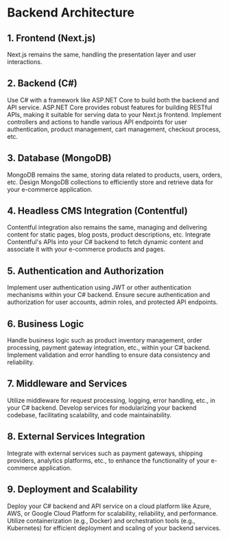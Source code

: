 # Backend Architecture

## 1. Frontend (Next.js)
Next.js remains the same, handling the presentation layer and user interactions.

## 2. Backend (C#)
Use C# with a framework like ASP.NET Core to build both the backend and API service.
ASP.NET Core provides robust features for building RESTful APIs, making it suitable for serving data to your Next.js frontend.
Implement controllers and actions to handle various API endpoints for user authentication, product management, cart management, checkout process, etc.

## 3. Database (MongoDB)
MongoDB remains the same, storing data related to products, users, orders, etc.
Design MongoDB collections to efficiently store and retrieve data for your e-commerce application.

## 4. Headless CMS Integration (Contentful)
Contentful integration also remains the same, managing and delivering content for static pages, blog posts, product descriptions, etc.
Integrate Contentful's APIs into your C# backend to fetch dynamic content and associate it with your e-commerce products and pages.

## 5. Authentication and Authorization
Implement user authentication using JWT or other authentication mechanisms within your C# backend.
Ensure secure authentication and authorization for user accounts, admin roles, and protected API endpoints.

## 6. Business Logic
Handle business logic such as product inventory management, order processing, payment gateway integration, etc., within your C# backend.
Implement validation and error handling to ensure data consistency and reliability.

## 7. Middleware and Services
Utilize middleware for request processing, logging, error handling, etc., in your C# backend.
Develop services for modularizing your backend codebase, facilitating scalability, and code maintainability.

## 8. External Services Integration
Integrate with external services such as payment gateways, shipping providers, analytics platforms, etc., to enhance the functionality of your e-commerce application.

## 9. Deployment and Scalability
Deploy your C# backend and API service on a cloud platform like Azure, AWS, or Google Cloud Platform for scalability, reliability, and performance.
Utilize containerization (e.g., Docker) and orchestration tools (e.g., Kubernetes) for efficient deployment and scaling of your backend services.
